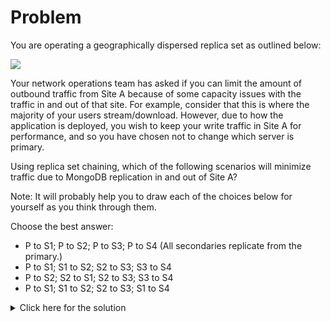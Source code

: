 # Problem
You are operating a geographically dispersed replica set as outlined below:

<img src="https://s3.amazonaws.com/edu-static.mongodb.com/lessons/m202/chapter+2/replica_set_chaining.png"/>

Your network operations team has asked if you can limit the amount of outbound traffic from Site A because of some capacity issues with the traffic in and out of that site. For example, consider that this is where the majority of your users stream/download. However, due to how the application is deployed, you wish to keep your write traffic in Site A for performance, and so you have chosen not to change which server is primary.

Using replica set chaining, which of the following scenarios will minimize traffic due to MongoDB replication in and out of Site A?

Note: It will probably help you to draw each of the choices below for yourself as you think through them.

Choose the best answer:
 - P to S1; P to S2; P to S3; P to S4 (All secondaries replicate from the primary.)
 - P to S1; S1 to S2; S2 to S3; S3 to S4
 - P to S2; S2 to S1; S2 to S3; S3 to S4
 - P to S1; S1 to S2; S2 to S3; S1 to S4

<details>
  <summary>Click here for the solution</summary>
    <ul>
      <li>P to S1; S1 to S2; S2 to S3; S3 to S4</li>
	</ul>
</details>
